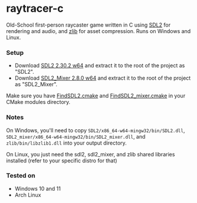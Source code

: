 # raytracer-c
Old-School first-person raycaster game written in C using [SDL2](https://www.libsdl.org/) for rendering and audio, and [zlib](https://www.zlib.net/) for asset compression.
Runs on Windows and Linux.

### Setup
- Download [SDL2 2.30.2 w64](https://github.com/libsdl-org/SDL/releases/download/release-2.30.2/SDL2-devel-2.30.2-mingw.zip)
and extract it to the root of the project as "SDL2".
- Download [SDL2_Mixer 2.8.0 w64](https://github.com/libsdl-org/SDL_mixer/releases/download/release-2.8.0/SDL2_mixer-devel-2.8.0-mingw.zip) 
and extract it to the root of the project as "SDL2_Mixer".

Make sure you have [FindSDL2.cmake](https://github.com/tcbrindle/sdl2-cmake-scripts/blob/master/FindSDL2.cmake) and [FindSDL2_mixer.cmake](https://github.com/tcbrindle/sdl2-cmake-scripts/blob/master/FindSDL2_mixer.cmake)
 in your CMake modules directory.

### Notes
On Windows, you'll need to copy `SDL2/x86_64-w64-mingw32/bin/SDL2.dll`, `SDL2_mixer/x86_64-w64-mingw32/bin/SDL2_mixer.dll`, and `zlib/bin/libzlib1.dll` into your output directory. 

On Linux, you just need the sdl2, sdl2_mixer, and zlib shared libraries installed (refer to your specific distro for that)

### Tested on
- Windows 10 and 11
- Arch Linux